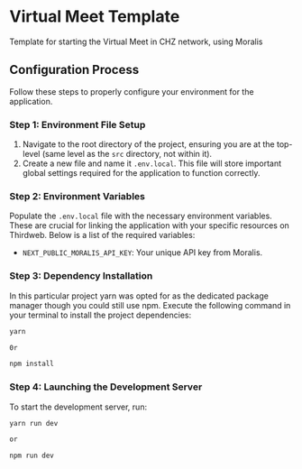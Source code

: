 # Virtual Meet Template

Template for starting the Virtual Meet in CHZ network, using Moralis

## Configuration Process

Follow these steps to properly configure your environment for the application.

### Step 1: Environment File Setup

1. Navigate to the root directory of the project, ensuring you are at the top-level (same level as the `src` directory, not within it).
2. Create a new file and name it `.env.local`. This file will store important global settings required for the application to function correctly.

### Step 2: Environment Variables

Populate the `.env.local` file with the necessary environment variables. These are crucial for linking the application with your specific resources on Thirdweb. Below is a list of the required variables:

-   `NEXT_PUBLIC_MORALIS_API_KEY`: Your unique API key from Moralis.

### Step 3: Dependency Installation

In this particular project yarn was opted for as the dedicated package manager though you could still use npm. Execute the following command in your terminal to install the project dependencies:

```sh
yarn

0r

npm install
```

### Step 4: Launching the Development Server

To start the development server, run:

```sh
yarn run dev

or

npm run dev
```

